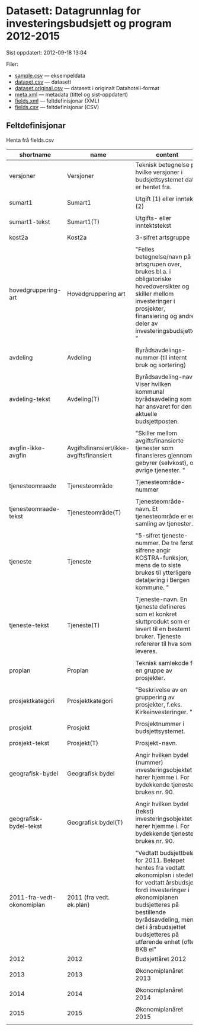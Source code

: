 # Datasett:     Datagrunnlag for investeringsbudsjett og program 2012-2015
 Sist oppdatert: 2012-09-18 13:04

 Filer:
 - [sample.csv](sample.csv) — eksempeldata
 - [dataset.csv](dataset.csv) — datasett
 - [dataset.original.csv](dataset.original.csv) — datasett i originalt Datahotell-format
 - [meta.xml](meta.xml) — metadata (tittel og sist-oppdatert)
 - [fields.xml](fields.xml) — feltdefinisjonar (XML)
 - [fields.csv](fields.csv) — feltdefinisjonar (CSV)


## Feltdefinisjonar
Henta frå fields.csv

| shortname | name | content |
| --- | --- | --- |
| versjoner | Versjoner | Teknisk betegnelse på hvilke versjoner i budsjettsystemet data er hentet fra.&#13; |
|  |  |  |
| sumart1 | Sumart1 | Utgift (1) eller inntekt (2)&#13; |
|  |  |  |
| sumart1-tekst | Sumart1(T) | Utgifts- eller inntektstekst&#13; |
|  |  |  |
| kost2a | Kost2a | 3-sifret artsgruppe&#13; |
|  |  |  |
| hovedgruppering-art | Hovedgruppering art | "Felles betegnelse/navn på artsgrupen over, brukes bl.a. i obligatoriske hovedoversikter og skiller mellom investeringer i prosjekter, finansiering og andre deler av investeringsbudsjettet.&#13;" |
|  |  |  |
| avdeling | Avdeling | Byrådsavdelings-nummer (til internt bruk og sortering)&#13; |
|  |  |  |
| avdeling-tekst | Avdeling(T) | Byrådsavdeling-navn.  Viser hvilken kommunal byrådsavdeling som har ansvaret for den aktuelle budsjettposten.&#13; |
|  |  |  |
| avgfin-ikke-avgfin | Avgiftsfinansiert/ikke-avgiftsfinansiert | "Skiller mellom avgiftsfinansierte tjenester som finansieres gjennom gebyrer (selvkost), og øvrige tjenester.&#13;" |
|  |  |  |
| tjenesteomraade | Tjenesteområde | Tjenesteområde-nummer&#13; |
|  |  |  |
| tjenesteomraade-tekst | Tjenesteområde(T) | Tjenesteområde-navn.  Et tjenesteområde er en samling av tjenester.&#13; |
|  |  |  |
| tjeneste | Tjeneste | "5-sifret tjeneste-nummer.  De tre første sifrene angir KOSTRA-funksjon, mens de to siste brukes til ytterligere detaljering i Bergen kommune.&#13;" |
|  |  |  |
| tjeneste-tekst | Tjeneste(T) | Tjeneste-navn.  En tjeneste defineres som et konkret sluttprodukt som er levert til en bestemt bruker. Tjeneste refererer til hva som leveres.&#13; |
|  |  |  |
| proplan | Proplan | Teknisk samlekode for en gruppe av prosjekter.&#13; |
|  |  |  |
| prosjektkategori | Prosjektkategori | "Beskrivelse av en gruppering av prosjekter, f.eks. Kirkeinvesteringer.&#13;" |
|  |  |  |
| prosjekt | Prosjekt | Prosjektnummer i budsjettsystemet.&#13; |
|  |  |  |
| prosjekt-tekst | Prosjekt(T) | Prosjekt-navn.&#13; |
|  |  |  |
| geografisk-bydel | Geografisk bydel | Angir hvilken bydel (nummer)  investeringsobjektet hører hjemme i.  For bydekkende tjenester brukes nr. 90.&#13; |
|  |  |  |
| geografisk-bydel-tekst | Geografisk bydel(T) | Angir hvilken bydel (tekst) investeringsobjektet hører hjemme i.  For bydekkende tjenester brukes nr. 90.&#13; |
|  |  |  |
| 2011-fra-vedt-okonomiplan | 2011 (fra vedt. øk.plan) | "Vedtatt budsjettbeløp for 2011.  Beløpet hentes fra vedtatt økonomiplan i stedet for vedtatt årsbudsjett, fordi investeringer i økonomiplanen budsjetteres på bestillende byrådsavdeling, mens det i årsbudsjettet budsjetteres på utførende enhet (ofte BKB el" |
| 2012 | 2012 | Budsjettåret 2012&#13; |
|  |  |  |
| 2013 | 2013 | Økonomiplanåret 2013&#13; |
|  |  |  |
| 2014 | 2014 | Økonomiplanåret 2014&#13; |
|  |  |  |
| 2015 | 2015 | Økonomiplanåret 2015&#13; |
|  |  |  |

